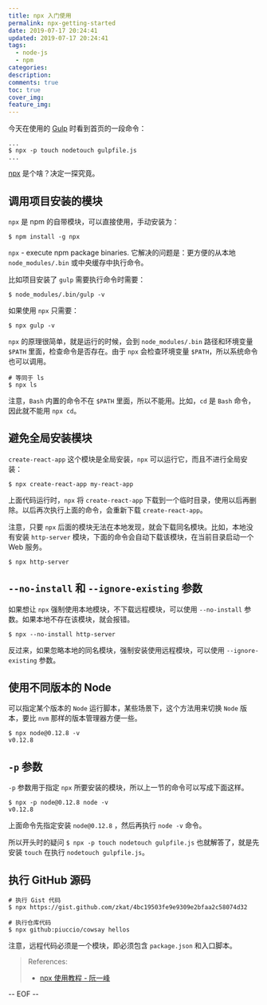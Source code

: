```yaml
---
title: npx 入门使用
permalink: npx-getting-started
date: 2019-07-17 20:24:41
updated: 2019-07-17 20:24:41
tags:
  - node-js
  - npm
categories:
description:
comments: true
toc: true
cover_img:
feature_img:
---
```


今天在使用的 [Gulp](https://gulpjs.com/) 时看到首页的一段命令：

```
...
$ npx -p touch nodetouch gulpfile.js
...
```

[npx](https://www.npmjs.com/package/npx) 是个啥？决定一探究竟。

<!-- more -->

## 调用项目安装的模块

`npx` 是 npm 的自带模块，可以直接使用，手动安装为：

```
$ npm install -g npx
```

`npx` - execute npm package binaries. 它解决的问题是：更方便的从本地 `node_modules/.bin` 或中央缓存中执行命令。

比如项目安装了 `gulp` 需要执行命令时需要：

```
$ node_modules/.bin/gulp -v
```

如果使用 `npx` 只需要：

```
$ npx gulp -v
```

`npx` 的原理很简单，就是运行的时候，会到 `node_modules/.bin` 路径和环境变量 `$PATH` 里面，检查命令是否存在。由于 `npx` 会检查环境变量 `$PATH`，所以系统命令也可以调用。

```
# 等同于 ls
$ npx ls
```

注意，`Bash` 内置的命令不在 `$PATH` 里面，所以不能用。比如，`cd` 是 `Bash` 命令，因此就不能用 `npx cd`。

## 避免全局安装模块

`create-react-app` 这个模块是全局安装，`npx` 可以运行它，而且不进行全局安装：

```
$ npx create-react-app my-react-app
```

上面代码运行时，`npx` 将 `create-react-app` 下载到一个临时目录，使用以后再删除。以后再次执行上面的命令，会重新下载 `create-react-app`。

注意，只要 `npx` 后面的模块无法在本地发现，就会下载同名模块。比如，本地没有安装 `http-server` 模块，下面的命令会自动下载该模块，在当前目录启动一个 Web 服务。

```
$ npx http-server
```

## `--no-install` 和 `--ignore-existing` 参数

如果想让 `npx` 强制使用本地模块，不下载远程模块，可以使用 `--no-install` 参数。如果本地不存在该模块，就会报错。

```
$ npx --no-install http-server
```

反过来，如果忽略本地的同名模块，强制安装使用远程模块，可以使用 `--ignore-existing` 参数。

## 使用不同版本的 Node

可以指定某个版本的 `Node` 运行脚本，某些场景下，这个方法用来切换 `Node` 版本，要比 `nvm` 那样的版本管理器方便一些。

```
$ npx node@0.12.8 -v
v0.12.8
```

## `-p` 参数

`-p` 参数用于指定 `npx` 所要安装的模块，所以上一节的命令可以写成下面这样。

```
$ npx -p node@0.12.8 node -v
v0.12.8
```

上面命令先指定安装 `node@0.12.8` ，然后再执行 `node -v` 命令。

所以开头时的疑问 `$ npx -p touch nodetouch gulpfile.js` 也就解答了，就是先安装 `touch` 在执行 `nodetouch gulpfile.js`。

## 执行 GitHub 源码

```
# 执行 Gist 代码
$ npx https://gist.github.com/zkat/4bc19503fe9e9309e2bfaa2c58074d32

# 执行仓库代码
$ npx github:piuccio/cowsay hellos
```

注意，远程代码必须是一个模块，即必须包含 `package.json` 和入口脚本。

> References:
>
> - [npx 使用教程 - 阮一峰](http://www.ruanyifeng.com/blog/2019/02/npx.html)

-- EOF --
